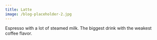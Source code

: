 ```yaml
---
title: Latte
image: /blog-placeholder-2.jpg
---
```

Espresso with a lot of steamed milk. The biggest drink with the weakest coffee flavor.
